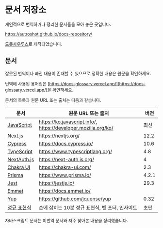 # 문서 저장소

개인적으로 번역하거나 정리한 문서들을 모아 놓은 곳입니다.

https://autroshot.github.io/docs-repository/

[도큐사우루스](https://docusaurus.io/)로 제작되었습니다.

## 문서

잘못된 번역이나 빠진 내용이 존재할 수 있으므로 정확한 내용은 원문을 확인하세요.

번역에 사용된 용어집은 [https://docs-glossary.vercel.app/](https://docs-glossary.vercel.app/)을 확인하세요.

문서의 목록과 원문 URL 또는 출처는 다음과 같습니다.

| 문서                                                         | 원문 URL 또는 출처                                           | 버전  |
| ------------------------------------------------------------ | ------------------------------------------------------------ | ----- |
| [JavaScript](https://autroshot.github.io/docs-repository/docs/javascript/키보드-keydown과-keyup) | https://ko.javascript.info/, https://developer.mozilla.org/ko/ | 최신  |
| [Next.js](https://autroshot.github.io/docs-repository/docs/next-js) | https://nextjs.org/                                          | 12.2  |
| [Cypress](https://autroshot.github.io/docs-repository/docs/cypress) | https://docs.cypress.io/                                     | 10.6  |
| [TypeScript](https://autroshot.github.io/docs-repository/docs/miscellaneous/typescript) | https://www.typescriptlang.org/                              | 4.8   |
| [NextAuth.js](https://autroshot.github.io/docs-repository/docs/miscellaneous/next-auth-js) | https://next-auth.js.org/                                    | 4     |
| [Chakra UI](https://autroshot.github.io/docs-repository/docs/miscellaneous/chakra-ui) | https://chakra-ui.com/                                       | 2.3   |
| [Prisma](https://autroshot.github.io/docs-repository/docs/miscellaneous/prisma) | https://www.prisma.io/                                       | 4.2.1 |
| [Jest](https://autroshot.github.io/docs-repository/docs/miscellaneous/jest) | https://jestjs.io/                                           | 29.3  |
| [Emmet](https://autroshot.github.io/docs-repository/docs/miscellaneous/emmet) | https://docs.emmet.io/                                       |       |
| [Yup](https://autroshot.github.io/docs-repository/docs/miscellaneous/yup) | https://github.com/jquense/yup                               | 0.32  |
| [정규 표현식](https://autroshot.github.io/docs-repository/docs/miscellaneous/regular-expression) | 손에 잡히는 10분 정규 표현식, 벤 포터, 인사이트              | 초판  |

자바스크립트 문서는 미번역 문서와 자주 찾아본 내용을 정리했습니다.
